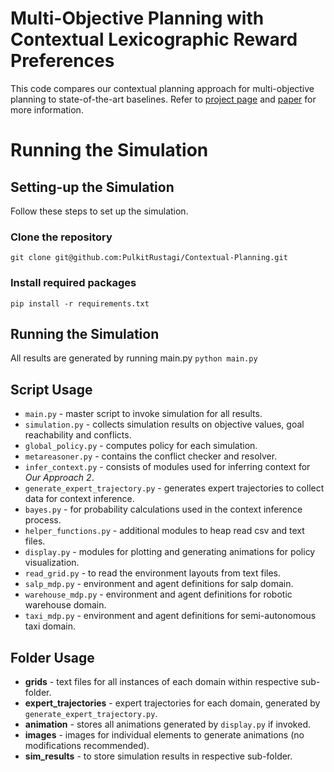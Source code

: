 # Multi-Objective Planning with Contextual Lexicographic Reward Preferences
This code compares our contextual planning approach for multi-objective planning to state-of-the-art baselines. Refer to [project page](https://pulkitrustagi.github.io/contextual-planning-project/) and [paper](https://pulkitrustagi.github.io/contextual-planning-project/) for more information.

# Running the Simulation
## Setting-up the Simulation
Follow these steps to set up the simulation.
### Clone the repository
`git clone git@github.com:PulkitRustagi/Contextual-Planning.git`
### Install required packages
`pip install -r requirements.txt`

## Running the Simulation
All results are generated by running main.py
`python main.py`

## Script Usage
- `main.py` - master script to invoke simulation for all results.
- `simulation.py` - collects simulation results on objective values, goal reachability and conflicts. 
- `global_policy.py` - computes policy for each simulation.
- `metareasoner.py` - contains the conflict checker and resolver.
- `infer_context.py` - consists of modules used for inferring context for *Our Approach 2*.
- `generate_expert_trajectory.py` - generates expert trajectories to collect data for context inference.
- `bayes.py` - for probability calculations used in the context inference process.
- `helper_functions.py` - additional modules to heap read csv and text files.
- `display.py` - modules for plotting and generating animations for policy visualization.
- `read_grid.py` - to read the environment layouts from text files.
- `salp_mdp.py` - environment and agent definitions for salp domain.
- `warehouse_mdp.py` - environment and agent definitions for robotic warehouse domain.
- `taxi_mdp.py` - environment and agent definitions for semi-autonomous taxi domain.

## Folder Usage
- **grids** - text files for all instances of each domain within respective sub-folder.
- **expert_trajectories** - expert trajectories for each domain, generated by `generate_expert_trajectory.py`.
- **animation** -  stores all animations generated by `display.py` if invoked.
- **images** -  images for individual elements to generate animations (no modifications recommended).
- **sim_results** -  to store simulation results in respective sub-folder.
